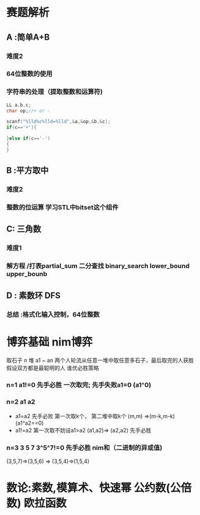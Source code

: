 # 赛题解析
## A :简单A+B   
### 难度2
### 64位整数的使用
### 字符串的处理（提取整数和运算符)
```c++
LL a,b,c;
char op;//+ or -

scanf("%lld%c%lld=%lld",&a,&op,&b,&c);
if(c=='+'){

}else if(c=='-')
{
}

```
## B :平方取中
### 难度2
### 整数的位运算  学习STL中bitset这个组件

## C: 三角数
### 难度1
### 解方程 /打表partial_sum 二分查找 binary_search lower_bound upper_bounb

## D : 素数环 DFS

### 总结 :格式化输入控制，64位整数 

# 博弈基础 nim博弈
取石子 n 堆  a1 ~ an 两个人轮流从任意一堆中取任意多石子，最后取完的人获胜
假设双方都是最聪明的人 谁优必胜策略

### n=1   a1!=0  先手必胜 一次取完; 先手失败a1=0  (a1^0)
### n=2  a1 a2  
 - a1=a2 先手必败  第一次取k个， 第二堆中取k个  (m,m) =>(m-k,m-k)  (a1^a2==0)
 - a1!=a2  第一次取不妨设a1>a2  (a1,a2)=> (a2,a2) 先手必胜   
### n=3  3 5 7  3^5^7!=0 先手必胜 nim和（二进制的异或值)
(3,5,7)=>(3,5,6) => (3,5,4)=>(1,5,4)
 


# 数论:素数,模算术、快速幂 公约数(公倍数) 欧拉函数

